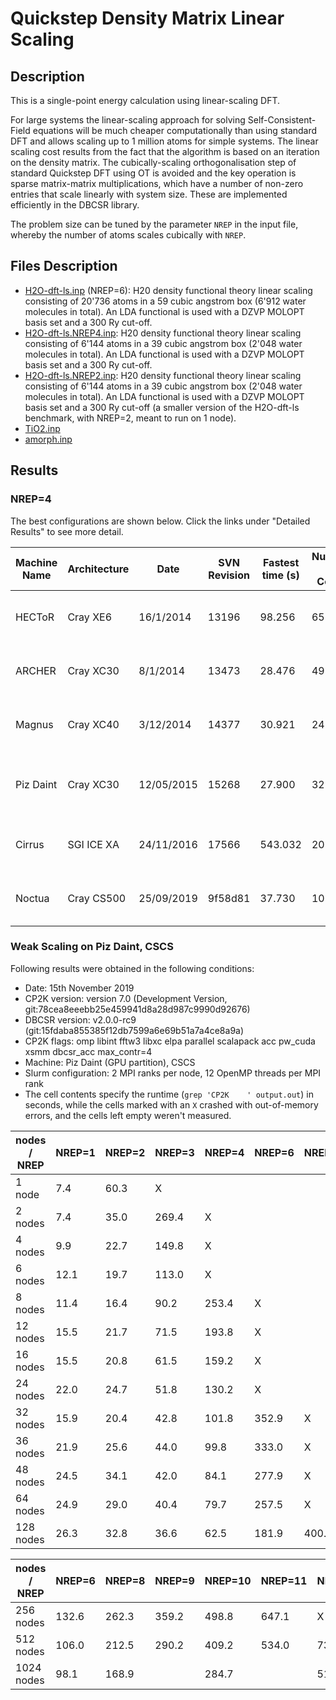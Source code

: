 # Quickstep Density Matrix Linear Scaling

## Description

This is a single-point energy calculation using linear-scaling DFT.

For large systems the linear-scaling approach for solving Self-Consistent-Field equations will be
much cheaper computationally than using standard DFT and allows scaling up to 1 million atoms for
simple systems. The linear scaling cost results from the fact that the algorithm is based on an
iteration on the density matrix. The cubically-scaling orthogonalisation step of standard Quickstep
DFT using OT is avoided and the key operation is sparse matrix-matrix multiplications, which have a
number of non-zero entries that scale linearly with system size. These are implemented efficiently
in the DBCSR library.

The problem size can be tuned by the parameter `NREP` in the input file, whereby the number of atoms
scales cubically with `NREP`.

## Files Description

- [H2O-dft-ls.inp](H2O-dft-ls.inp) (NREP=6): H20 density functional theory linear scaling consisting
  of 20'736 atoms in a 59 cubic angstrom box (6'912 water molecules in total). An LDA functional is
  used with a DZVP MOLOPT basis set and a 300 Ry cut-off.
- [H2O-dft-ls.NREP4.inp](H2O-dft-ls.NREP4.inp): H20 density functional theory linear scaling
  consisting of 6'144 atoms in a 39 cubic angstrom box (2'048 water molecules in total). An LDA
  functional is used with a DZVP MOLOPT basis set and a 300 Ry cut-off.
- [H2O-dft-ls.NREP2.inp](H2O-dft-ls.NREP2.inp): H20 density functional theory linear scaling
  consisting of 6'144 atoms in a 39 cubic angstrom box (2'048 water molecules in total). An LDA
  functional is used with a DZVP MOLOPT basis set and a 300 Ry cut-off (a smaller version of the
  H2O-dft-ls benchmark, with NREP=2, meant to run on 1 node).
- [TiO2.inp](TiO2.inp)
- [amorph.inp](amorph.inp)

## Results

### NREP=4

The best configurations are shown below. Click the links under "Detailed Results" to see more
detail.

| Machine Name | Architecture | Date       | SVN Revision | Fastest time (s) | Number of Cores | Number of Threads                  | Detailed Results                                                              |
| ------------ | ------------ | ---------- | ------------ | ---------------- | --------------- | ---------------------------------- | ----------------------------------------------------------------------------- |
| HECToR       | Cray XE6     | 16/1/2014  | 13196        | 98.256           | 65536           | 8 OMP threads per MPI task         | [hector-h2o-dft-ls](https://www.cp2k.org/performance:hector-h2o-dft-ls)       |
| ARCHER       | Cray XC30    | 8/1/2014   | 13473        | 28.476           | 49152           | 4 OMP threads per MPI task         | [archer-h2o-dft-ls](https://www.cp2k.org/performance:archer-h2o-dft-ls)       |
| Magnus       | Cray XC40    | 3/12/2014  | 14377        | 30.921           | 24576           | 2 OMP threads per MPI task         | [magnus-h2o-dft-ls](https://www.cp2k.org/performance:magnus-h2o-dft-ls)       |
| Piz Daint    | Cray XC30    | 12/05/2015 | 15268        | 27.900           | 32768           | 2 OMP threads per MPI task, no GPU | [piz-daint-h2o-dft-ls](https://www.cp2k.org/performance:piz-daint-h2o-dft-ls) |
| Cirrus       | SGI ICE XA   | 24/11/2016 | 17566        | 543.032          | 2016            | 2 OMP threads per MPI task         | [cirrus-h2o-dft-ls](https://www.cp2k.org/performance:cirrus-h2o-dft-ls)       |
| Noctua       | Cray CS500   | 25/09/2019 | 9f58d81      | 37.730           | 10240           | 10 OMP threads per MPI task        | [noctua-h2o-dft-ls](https://www.cp2k.org/performance:noctua-h2o-dft-ls)       |

### Weak Scaling on Piz Daint, CSCS

Following results were obtained in the following conditions:

- Date: 15th November 2019
- CP2K version: version 7.0 (Development Version, git:78cea8eeebb25e459941d8a28d987c9990d92676)
- DBCSR version: v2.0.0-rc9 (git:15fdaba855385f12db7599a6e69b51a7a4ce8a9a)
- CP2K flags: omp libint fftw3 libxc elpa parallel scalapack acc pw_cuda xsmm dbcsr_acc max_contr=4
- Machine: Piz Daint (GPU partition), CSCS
- Slurm configuration: 2 MPI ranks per node, 12 OpenMP threads per MPI rank
- The cell contents specify the runtime (`grep 'CP2K    ' output.out`) in seconds, while the cells
  marked with an `X` crashed with out-of-memory errors, and the cells left empty weren't measured.

| nodes / NREP | NREP=1 | NREP=2 | NREP=3 | NREP=4 | NREP=6 | NREP=8 | NREP=9 |
| ------------ | ------ | ------ | ------ | ------ | ------ | ------ | ------ |
| 1 node       | 7.4    | 60.3   | X      |        |        |        |        |
| 2 nodes      | 7.4    | 35.0   | 269.4  | X      |        |        |        |
| 4 nodes      | 9.9    | 22.7   | 149.8  | X      |        |        |        |
| 6 nodes      | 12.1   | 19.7   | 113.0  | X      |        |        |        |
| 8 nodes      | 11.4   | 16.4   | 90.2   | 253.4  | X      |        |        |
| 12 nodes     | 15.5   | 21.7   | 71.5   | 193.8  | X      |        |        |
| 16 nodes     | 15.5   | 20.8   | 61.5   | 159.2  | X      |        |        |
| 24 nodes     | 22.0   | 24.7   | 51.8   | 130.2  | X      |        |        |
| 32 nodes     | 15.9   | 20.4   | 42.8   | 101.8  | 352.9  | X      |        |
| 36 nodes     | 21.9   | 25.6   | 44.0   | 99.8   | 333.0  | X      |        |
| 48 nodes     | 24.5   | 34.1   | 42.0   | 84.1   | 277.9  | X      |        |
| 64 nodes     | 24.9   | 29.0   | 40.4   | 79.7   | 257.5  | X      |        |
| 128 nodes    | 26.3   | 32.8   | 36.6   | 62.5   | 181.9  | 400.6  | X      |

| nodes / NREP | NREP=6 | NREP=8 | NREP=9 | NREP=10 | NREP=11 | NREP=12 | NREP=13 | NREP=14 | NREP=16 | NREP=18 | NREP=19 | NREP=20 |
| ------------ | ------ | ------ | ------ | ------- | ------- | ------- | ------- | ------- | ------- | ------- | ------- | ------- |
| 256 nodes    | 132.6  | 262.3  | 359.2  | 498.8   | 647.1   | X       |         |         |         |         |         |         |
| 512 nodes    | 106.0  | 212.5  | 290.2  | 409.2   | 534.0   | 732.3   | 875.2   | 1030.1  | X       |         |         |         |
| 1024 nodes   | 98.1   | 168.9  |        | 284.7   |         | 510.8   |         | 786.5   | 1161.1  | 1607.3  | 1872.8  | X       |
